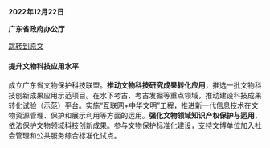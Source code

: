 **2022年12月22日**

**广东省政府办公厅**

[跳转到原文](https://www.gd.gov.cn/zzzq/zxzc/content/post_4083567.html)

#### 提升文物科技应用水平

成立广东省文物保护科技联盟。**推动文物科技研究成果转化应用**，推选一批文物科技创新成果应用示范项目。在水下考古、考古发掘等重点领域，推动建设科技成果转化试验（示范）平台。实施“互联网+中华文明”工程，推进新一代信息技术在文物资源管理、保护和展示利用等方面的运用。**强化文物领域知识产权保护与运用**，依法保护文物领域科技创新成果。参与文物保护标准化建设，支持文博单位加入社会管理和公共服务综合标准化试点。